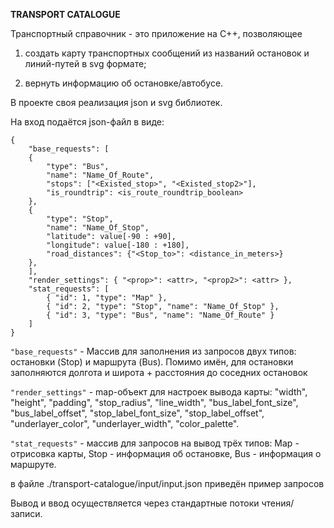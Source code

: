 <b>TRANSPORT CATALOGUE</b>

Транспортный справочник - это приложение на C++, позволяющее 

1) создать карту транспортных сообщений из названий остановок и линий-путей в svg формате;

2) вернуть информацию об остановке/автобусе.

В проекте своя реализация json и svg библиотек.

На вход подаётся json-файл в виде:
```
{
    "base_requests": [
    {
        "type": "Bus",
        "name": "Name_Of_Route",
        "stops": ["<Existed_stop>", "<Existed_stop2>"],
        "is_roundtrip": <is_route_roundtrip_boolean>
    },
    {
        "type": "Stop",
        "name": "Name_Of_Stop",
        "latitude": value[-90 : +90],
        "longitude": value[-180 : +180],
        "road_distances": {"<Stop_to>": <distance_in_meters>}
    },
    ],
    "render_settings": { "<prop>": <attr>, "<prop2>": <attr> },
    "stat_requests": [
        { "id": 1, "type": "Map" },
        { "id": 2, "type": "Stop", "name": "Name_Of_Stop" },
        { "id": 3, "type": "Bus", "name": "Name_Of_Route" }
    ]
}
```

``` "base_requests" ``` - Массив для заполнения из запросов двух типов: остановки (Stop) и маршрута (Bus). Помимо имён, для остановки заполняются долгота и широта + расстояния до соседних остановок

``` "render_settings" ``` - map-объект для настроек вывода карты:
"width", "height", "padding", "stop_radius", "line_width", "bus_label_font_size", "bus_label_offset", "stop_label_font_size", "stop_label_offset", "underlayer_color", "underlayer_width", "color_palette".

``` "stat_requests" ``` - массив для запросов на вывод трёх типов: Map - отрисовка карты, Stop - информация об остановке, Bus - информация о маршруте.

в файле ./transport-catalogue/input/input.json приведён пример запросов

Вывод и ввод осуществляется через стандартные потоки чтения/записи.
